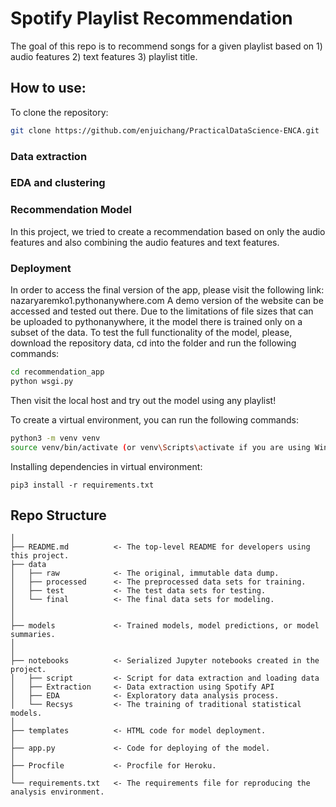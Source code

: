 # Spotify Playlist Recommendation

The goal of this repo is to recommend songs for a given playlist based on 1) audio features 2) text features 3) playlist title.

## How to use:

To clone the repository:
```sh
git clone https://github.com/enjuichang/PracticalDataScience-ENCA.git
```

### Data extraction

### EDA and clustering

### Recommendation Model
In this project, we tried to create a recommendation based on only the audio features and also combining the audio features and text features.

### Deployment

In order to access the final version of the app, please visit the following link: nazaryaremko1.pythonanywhere.com
A demo version of the website can be accessed and tested out there. Due to the limitations of file sizes that can be uploaded to pythonanywhere, it the model there is trained only on a subset of the data. To test the full functionality of the model, please, download the repository data, cd into the folder and run the following commands:
```sh
cd recommendation_app
python wsgi.py
```
Then visit the local host and try out the model using any playlist!

To create a virtual environment, you can run the following commands:
```sh
python3 -m venv venv
source venv/bin/activate (or venv\Scripts\activate if you are using Windows)
```
Installing dependencies in virtual environment:
```
pip3 install -r requirements.txt
```

## Repo Structure
```
│
├── README.md          <- The top-level README for developers using this project.
├── data
│   ├── raw            <- The original, immutable data dump.
│   ├── processed      <- The preprocessed data sets for training.
│   ├── test           <- The test data sets for testing.
│   └── final          <- The final data sets for modeling.
│
│
├── models             <- Trained models, model predictions, or model summaries.
│
│
├── notebooks          <- Serialized Jupyter notebooks created in the project.
│   ├── script         <- Script for data extraction and loading data
│   ├── Extraction     <- Data extraction using Spotify API
│   ├── EDA            <- Exploratory data analysis process.
│   └── Recsys         <- The training of traditional statistical models.
│
├── templates          <- HTML code for model deployment.
│
├── app.py             <- Code for deploying of the model.
│
├── Procfile           <- Procfile for Heroku.
│
└── requirements.txt   <- The requirements file for reproducing the analysis environment.
```
